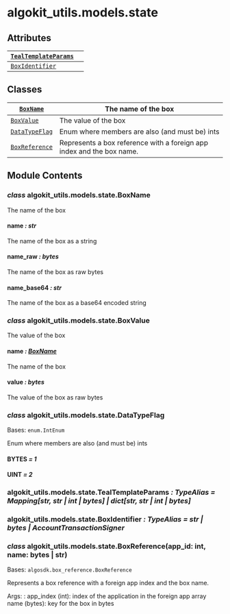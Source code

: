 # algokit_utils.models.state

## Attributes

| [`TealTemplateParams`](#algokit_utils.models.state.TealTemplateParams)   |    |
|--------------------------------------------------------------------------|----|
| [`BoxIdentifier`](#algokit_utils.models.state.BoxIdentifier)             |    |

## Classes

| [`BoxName`](#algokit_utils.models.state.BoxName)           | The name of the box                                                   |
|------------------------------------------------------------|-----------------------------------------------------------------------|
| [`BoxValue`](#algokit_utils.models.state.BoxValue)         | The value of the box                                                  |
| [`DataTypeFlag`](#algokit_utils.models.state.DataTypeFlag) | Enum where members are also (and must be) ints                        |
| [`BoxReference`](#algokit_utils.models.state.BoxReference) | Represents a box reference with a foreign app index and the box name. |

## Module Contents

### *class* algokit_utils.models.state.BoxName

The name of the box

#### name *: str*

The name of the box as a string

#### name_raw *: bytes*

The name of the box as raw bytes

#### name_base64 *: str*

The name of the box as a base64 encoded string

### *class* algokit_utils.models.state.BoxValue

The value of the box

#### name *: [BoxName](#algokit_utils.models.state.BoxName)*

The name of the box

#### value *: bytes*

The value of the box as raw bytes

### *class* algokit_utils.models.state.DataTypeFlag

Bases: `enum.IntEnum`

Enum where members are also (and must be) ints

#### BYTES *= 1*

#### UINT *= 2*

### algokit_utils.models.state.TealTemplateParams *: TypeAlias* *= Mapping[str, str | int | bytes] | dict[str, str | int | bytes]*

### algokit_utils.models.state.BoxIdentifier *: TypeAlias* *= str | bytes | AccountTransactionSigner*

### *class* algokit_utils.models.state.BoxReference(app_id: int, name: bytes | str)

Bases: `algosdk.box_reference.BoxReference`

Represents a box reference with a foreign app index and the box name.

Args:
: app_index (int): index of the application in the foreign app array
  name (bytes): key for the box in bytes
